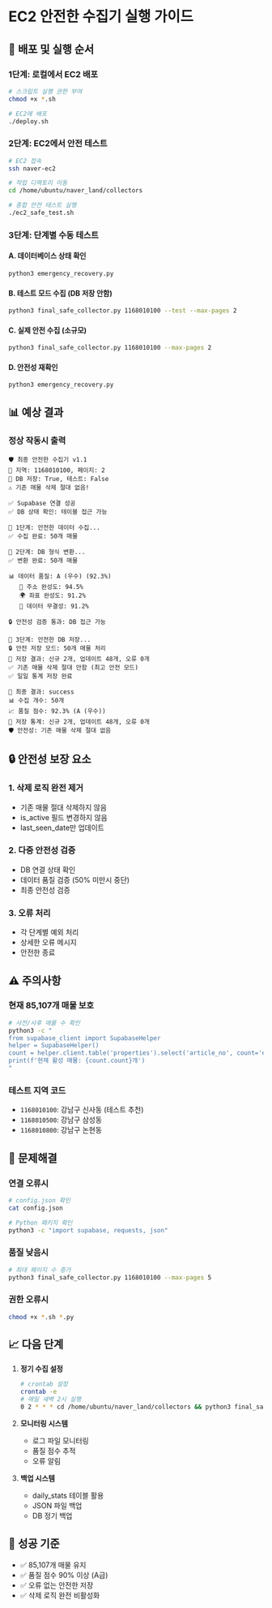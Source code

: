 # EC2 안전한 수집기 실행 가이드

## 🚀 배포 및 실행 순서

### 1단계: 로컬에서 EC2 배포

```bash
# 스크립트 실행 권한 부여
chmod +x *.sh

# EC2에 배포
./deploy.sh
```

### 2단계: EC2에서 안전 테스트

```bash
# EC2 접속
ssh naver-ec2

# 작업 디렉토리 이동
cd /home/ubuntu/naver_land/collectors

# 종합 안전 테스트 실행
./ec2_safe_test.sh
```

### 3단계: 단계별 수동 테스트

#### A. 데이터베이스 상태 확인
```bash
python3 emergency_recovery.py
```

#### B. 테스트 모드 수집 (DB 저장 안함)
```bash
python3 final_safe_collector.py 1168010100 --test --max-pages 2
```

#### C. 실제 안전 수집 (소규모)
```bash
python3 final_safe_collector.py 1168010100 --max-pages 2
```

#### D. 안전성 재확인
```bash
python3 emergency_recovery.py
```

## 📊 예상 결과

### 정상 작동시 출력
```
🛡️ 최종 안전한 수집기 v1.1
🎯 지역: 1168010100, 페이지: 2
💾 DB 저장: True, 테스트: False
⚠️ 기존 매물 삭제 절대 없음!

✅ Supabase 연결 성공
✅ DB 상태 확인: 테이블 접근 가능

🔄 1단계: 안전한 데이터 수집...
✅ 수집 완료: 50개 매물

🔄 2단계: DB 형식 변환...
✅ 변환 완료: 50개 매물

📊 데이터 품질: A (우수) (92.3%)
   📍 주소 완성도: 94.5%
   🌍 좌표 완성도: 91.2%
   📝 데이터 무결성: 91.2%

🔒 안전성 검증 통과: DB 접근 가능

🔄 3단계: 안전한 DB 저장...
🔒 안전 저장 모드: 50개 매물 처리
💾 저장 결과: 신규 2개, 업데이트 48개, 오류 0개
✅ 기존 매물 삭제 절대 안함 (최고 안전 모드)
✅ 일일 통계 저장 완료

🎯 최종 결과: success
📊 수집 개수: 50개
📈 품질 점수: 92.3% (A (우수))
💾 저장 통계: 신규 2개, 업데이트 48개, 오류 0개
🛡️ 안전성: 기존 매물 삭제 절대 없음
```

## 🔒 안전성 보장 요소

### 1. 삭제 로직 완전 제거
- 기존 매물 절대 삭제하지 않음
- is_active 필드 변경하지 않음
- last_seen_date만 업데이트

### 2. 다중 안전성 검증
- DB 연결 상태 확인
- 데이터 품질 검증 (50% 미만시 중단)
- 최종 안전성 검증

### 3. 오류 처리
- 각 단계별 예외 처리
- 상세한 오류 메시지
- 안전한 종료

## ⚠️ 주의사항

### 현재 85,107개 매물 보호
```bash
# 사전/사후 매물 수 확인
python3 -c "
from supabase_client import SupabaseHelper
helper = SupabaseHelper()
count = helper.client.table('properties').select('article_no', count='exact').eq('is_active', True).execute()
print(f'현재 활성 매물: {count.count}개')
"
```

### 테스트 지역 코드
- `1168010100`: 강남구 신사동 (테스트 추천)
- `1168010500`: 강남구 삼성동
- `1168010800`: 강남구 논현동

## 🔧 문제해결

### 연결 오류시
```bash
# config.json 확인
cat config.json

# Python 패키지 확인
python3 -c "import supabase, requests, json"
```

### 품질 낮음시
```bash
# 최대 페이지 수 증가
python3 final_safe_collector.py 1168010100 --max-pages 5
```

### 권한 오류시
```bash
chmod +x *.sh *.py
```

## 📈 다음 단계

1. **정기 수집 설정**
   ```bash
   # crontab 설정
   crontab -e
   # 매일 새벽 2시 실행
   0 2 * * * cd /home/ubuntu/naver_land/collectors && python3 final_safe_collector.py 1168010100
   ```

2. **모니터링 시스템**
   - 로그 파일 모니터링
   - 품질 점수 추적
   - 오류 알림

3. **백업 시스템**
   - daily_stats 테이블 활용
   - JSON 파일 백업
   - DB 정기 백업

## 🎯 성공 기준

- ✅ 85,107개 매물 유지
- ✅ 품질 점수 90% 이상 (A급)
- ✅ 오류 없는 안전한 저장
- ✅ 삭제 로직 완전 비활성화